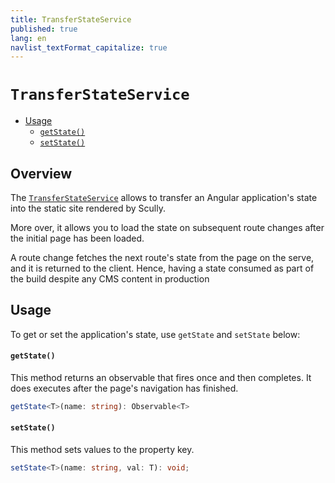 ```yaml
---
title: TransferStateService
published: true
lang: en
navlist_textFormat_capitalize: true
---
```


# `TransferStateService` <!-- omit in toc -->

<div class="docs-link_table">
  <a class="view-in-repo" href="https://github.com/scullyio/scully/blob/main/libs/ng-lib/src/lib/transfer-state/transfer-state.service.ts"></a>
</div>

<div class="docs-toc"></div>

- [Usage](#usage)
  - [`getState()`](#getstate)
  - [`setState()`](#setstate)

## Overview <!-- omit in toc -->

The [`TransferStateService`](https://github.com/scullyio/scully/blob/main/libs/ng-lib/src/lib/transfer-state/transfer-state.service.ts) allows to transfer an Angular application's state into the static site rendered by Scully.

More over, it allows you to load the state on subsequent route changes after the initial page has been loaded.

A route change fetches the next route's state from the page on the serve, and it is returned to the client. Hence, having a state consumed as part of the build despite any CMS content in production

## Usage

To get or set the application's state, use `getState` and `setState` below:

#### `getState()`

This method returns an observable that fires once and then completes. It does executes after the page's navigation has finished.

```typescript
getState<T>(name: string): Observable<T>
```

#### `setState()`

This method sets values to the property key.

```typescript
setState<T>(name: string, val: T): void;
```
